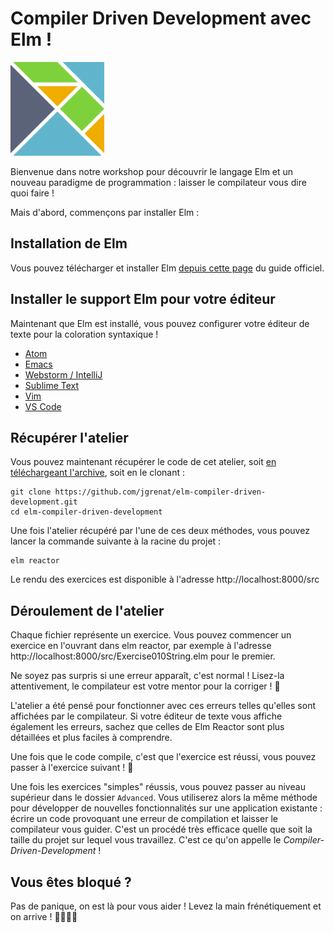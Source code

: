 # Compiler Driven Development avec Elm !

<img src="./resources/elm-logo.svg" alt="" role="presentation" width="150" height="150" />

Bienvenue dans notre workshop pour découvrir le langage Elm et un nouveau paradigme de programmation : 
laisser le compilateur vous dire quoi faire !

Mais d'abord, commençons par installer Elm :

## Installation de Elm

Vous pouvez télécharger et installer Elm [depuis cette page](https://guide.elm-lang.org/install/elm.html) du guide officiel.

## Installer le support Elm pour votre éditeur

Maintenant que Elm est installé, vous pouvez configurer votre éditeur de texte pour la coloration syntaxique !

- [Atom](https://atom.io/packages/language-elm)
- [Emacs](https://github.com/jcollard/elm-mode)
- [Webstorm / IntelliJ](https://github.com/klazuka/intellij-elm)
- [Sublime Text](https://guide.elm-lang.org/install/editor.html)
- [Vim](https://github.com/ElmCast/elm-vim)
- [VS Code](https://marketplace.visualstudio.com/items?itemName=Elmtooling.elm-ls-vscode)


## Récupérer l'atelier

Vous pouvez maintenant récupérer le code de cet atelier, soit [en téléchargeant l'archive](https://github.com/jgrenat/elm-compiler-driven-development/archive/master.zip), soit en le clonant :

```
git clone https://github.com/jgrenat/elm-compiler-driven-development.git
cd elm-compiler-driven-development
```

Une fois l'atelier récupéré par l'une de ces deux méthodes, vous pouvez lancer la commande suivante à la racine du projet :

```
elm reactor
```

Le rendu des exercices est disponible à l'adresse http://localhost:8000/src

## Déroulement de l'atelier

Chaque fichier représente un exercice. Vous pouvez commencer un exercice en l'ouvrant dans elm reactor, par exemple à 
l'adresse http://localhost:8000/src/Exercise010String.elm pour le premier. 

Ne soyez pas surpris si une erreur apparaît, c'est normal ! Lisez-la attentivement, le compilateur est votre mentor pour la corriger ! 💪

L'atelier a été pensé pour fonctionner avec ces erreurs telles qu'elles sont affichées par le compilateur. Si votre éditeur de texte vous affiche également les erreurs, sachez que celles de Elm Reactor sont plus détaillées et plus faciles à comprendre.

Une fois que le code compile, c'est que l'exercice est réussi, vous pouvez passer à l'exercice suivant ! 🎉

Une fois les exercices "simples" réussis, vous pouvez passer au niveau supérieur dans le dossier `Advanced`.
Vous utiliserez alors la même méthode pour développer de nouvelles fonctionnalités sur une application
existante : écrire un code provoquant une erreur de compilation et laisser le compilateur
vous guider. C'est un procédé très efficace quelle que soit la taille du projet sur lequel vous travaillez.
C'est ce qu'on appelle le _Compiler-Driven-Development_ !

## Vous êtes bloqué ?

Pas de panique, on est là pour vous aider ! Levez la main frénétiquement et on arrive ! 🙋‍♀️🙋‍♂️